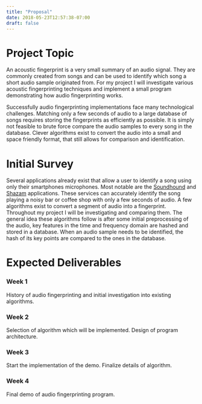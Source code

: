 ```yaml
---
title: "Proposal"
date: 2018-05-23T12:57:38-07:00
draft: false
---
```


# Project Topic

An acoustic fingerprint is a very small summary of an audio signal. They are commonly created from songs and can be used to identify which song a short audio sample originated from. For my project I will investigate various acoustic fingerprinting techniques and implement a small program demonstrating how audio fingerprinting works.

Successfully audio fingerprinting implementations face many technological challenges. Matching only a few seconds of audio to a large database of songs requires storing the fingerprints as efficiently as possible. It is simply not feasible to brute force compare the audio samples to every song in the database. Clever algorithms exist to convert the audio into a small and space friendly format, that still allows for comparison and identification.

# Initial Survey

Several applications already exist that allow a user to identify a song using only their smartphones microphones. Most notable are the [Soundhound](https://soundhound.com/) and [Shazam](https://www.shazam.com/) applications. These services can accurately identify the song playing a noisy bar or coffee shop with only a few seconds of audio. A few algorithms exist to convert a segment of audio into a fingerprint. Throughout my project I will be investigating and comparing them. The general idea these algorithms follow is after some initial preprocessing of the audio, key features in the time and frequency domain are hashed and stored in a database. When an audio sample needs to be identified, the hash of its key points are compared to the ones in the database.

# Expected Deliverables

### Week 1

History of audio fingerprinting and initial investigation into existing algorithms.

### Week 2

Selection of algorithm which will be implemented. Design of program architecture.

### Week 3

Start the implementation of the demo. Finalize details of algorithm.

### Week 4

Final demo of audio fingerprinting program.
